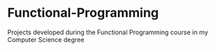 # Functional-Programming

Projects developed during the Functional Programming course in my Computer Science degree
